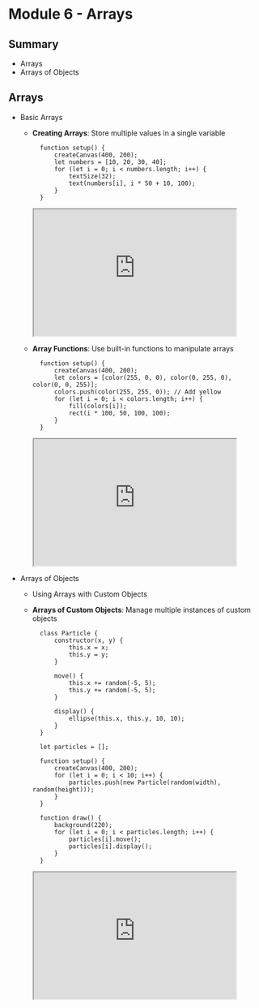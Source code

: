 # Module 6 - Arrays

## Summary
- Arrays
- Arrays of Objects

## Arrays
- Basic Arrays
    - <b>Creating Arrays</b>: Store multiple values in a single variable

            function setup() {
                createCanvas(400, 200);
                let numbers = [10, 20, 30, 40];
                for (let i = 0; i < numbers.length; i++) {
                    textSize(32);
                    text(numbers[i], i * 50 + 10, 100);
                }
            }

        <iframe src="https://editor.p5js.org/JimmyXwtx/full/q6tZMdsKt" width="400px" height="250px"></iframe>

    - <b>Array Functions</b>: Use built-in functions to manipulate arrays

            function setup() {
                createCanvas(400, 200);
                let colors = [color(255, 0, 0), color(0, 255, 0), color(0, 0, 255)];
                colors.push(color(255, 255, 0)); // Add yellow
                for (let i = 0; i < colors.length; i++) {
                    fill(colors[i]);
                    rect(i * 100, 50, 100, 100);
                }
            }

        <iframe src="https://editor.p5js.org/JimmyXwtx/full/CgoMjXwf7" width="400px" height="250px"></iframe>


- Arrays of Objects
    - Using Arrays with Custom Objects
    - <b>Arrays of Custom Objects</b>: Manage multiple instances of custom objects

            class Particle {
                constructor(x, y) {
                    this.x = x;
                    this.y = y;
                }

                move() {
                    this.x += random(-5, 5);
                    this.y += random(-5, 5);
                }

                display() {
                    ellipse(this.x, this.y, 10, 10);
                }
            }

            let particles = [];

            function setup() {
                createCanvas(400, 200);
                for (let i = 0; i < 10; i++) {
                    particles.push(new Particle(random(width), random(height)));
                }
            }

            function draw() {
                background(220);
                for (let i = 0; i < particles.length; i++) {
                    particles[i].move();
                    particles[i].display();
                }
            }
        
        <iframe src="https://editor.p5js.org/JimmyXwtx/full/-hmmcqewb" width="400px" height="250px"></iframe>